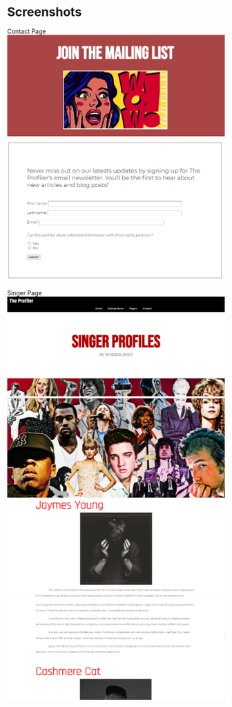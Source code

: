 # Screenshots

Contact Page  
![Screenshot](https://github.com/kyledeguzmanx/fDev-website-theProfiler/blob/master/images/survey-header.png)
![Screenshot](https://github.com/kyledeguzmanx/fDev-website-theProfiler/blob/master/images/survery.png)


Singer Page  
![Screenshot](https://github.com/kyledeguzmanx/fDev-website-theProfiler/blob/master/images/singer-header.png)
![Screenshot](https://github.com/kyledeguzmanx/fDev-website-theProfiler/blob/master/images/singer-header2.png)
![Screenshot](https://github.com/kyledeguzmanx/fDev-website-theProfiler/blob/master/images/singer.png)
![Screenshot](https://github.com/kyledeguzmanx/fDev-website-theProfiler/blob/master/images/singer2.png)